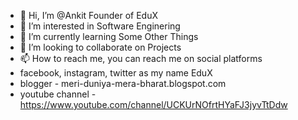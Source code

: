 - 👋 Hi, I’m @Ankit Founder of EduX
- 👀 I’m interested in Software Enginering
- 🌱 I’m currently learning Some Other Things
- 💞️ I’m looking to collaborate on Projects
- 📫 How to reach me, you can reach me on social platforms
- facebook, instagram, twitter as my name EduX
- blogger - meri-duniya-mera-bharat.blogspot.com
- youtube channel - https://www.youtube.com/channel/UCKUrNOfrtHYaFJ3jyvTtDdw
<!---
Ankit-EduX/Ankit-EduX is a ✨ special ✨ repository because its `README.md` (this file) appears on your GitHub profile.
You can click the Preview link to take a look at your changes.
--->
